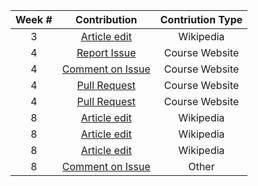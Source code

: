 | Week # | Contribution  | Contriution Type  |
| :-------:|:-------------:| :-----------------:|
|     3  | [Article edit](https://en.wikipedia.org/w/index.php?title=Khireitangiri&oldid=825165947)  | Wikipedia|
|     4  | [Report Issue](https://github.com/joannakl/cs480_s18/issues/36)  | Course Website    |
|     4  | [Comment on Issue](https://github.com/joannakl/cs480_s18/issues/2) | Course Website    |
|     4  | [Pull Request](https://github.com/joannakl/cs480_s18/pull/62)  | Course Website    |
|     4  | [Pull Request](https://github.com/joannakl/cs480_s18/pull/62/commits/bbd2f4d12591791108f76efe23aa9bea3df5565d)  | Course Website    |
|     8  | [Article edit](https://en.wikipedia.org/w/index.php?title=Trixie_Mattel&diff=prev&oldid=830714349)  | Wikipedia |
|     8  | [Article edit](https://en.wikipedia.org/w/index.php?title=Trixie_Mattel&diff=prev&oldid=830715984)  | Wikipedia |
|     8  | [Article edit](https://en.wikipedia.org/w/index.php?title=BeBe_Zahara_Benet&diff=prev&oldid=830717397)| Wikipedia |
|     8  | [Comment on Issue](https://github.com/ghostery/ghostery-extension/issues/6)  | Other |


